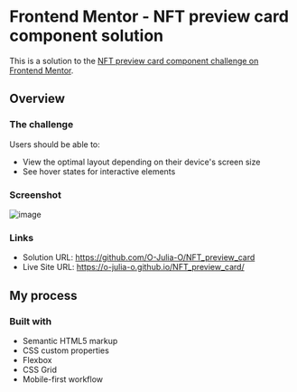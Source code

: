 # Frontend Mentor - NFT preview card component solution

This is a solution to the [NFT preview card component challenge on Frontend Mentor](https://www.frontendmentor.io/challenges/nft-preview-card-component-SbdUL_w0U).

## Overview

### The challenge

Users should be able to:

- View the optimal layout depending on their device's screen size
- See hover states for interactive elements

### Screenshot

![image](https://github.com/user-attachments/assets/370bc2a2-a10e-4d19-8dcb-4bdc6d2aaf64)


### Links

- Solution URL: https://github.com/O-Julia-O/NFT_preview_card
- Live Site URL: https://o-julia-o.github.io/NFT_preview_card/

## My process

### Built with

- Semantic HTML5 markup
- CSS custom properties
- Flexbox
- CSS Grid
- Mobile-first workflow
